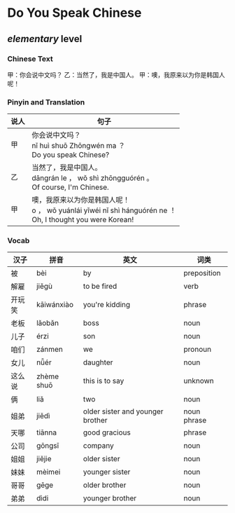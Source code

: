 # Do You Speak Chinese
## *elementary* level

### Chinese Text
甲：你会说中文吗？
乙：当然了，我是中国人。
甲：噢，我原来以为你是韩国人呢！

### Pinyin and Translation
|说人|句子|
|----|----|
|甲|你会说中文吗？<br />nǐ huì shuō Zhōngwén ma ？<br />Do you speak Chinese?|
|乙|当然了，我是中国人。<br />dāngrán le ， wǒ shì zhōngguórén 。<br />Of course, I'm Chinese.|
|甲|噢，我原来以为你是韩国人呢！<br />o ， wǒ yuánlái yǐwéi nǐ shì hánguórén ne ！<br />Oh, I thought you were Korean!|
### Vocab
|汉子|拼音|英文|词类|
|----|----|----|----|
|被|bèi|by|preposition|
|解雇|jiěgù|to be fired|verb|
|开玩笑|kāiwánxiào|you're kidding|phrase|
|老板|lǎobǎn|boss|noun|
|儿子|érzi|son|noun|
|咱们|zánmen|we|pronoun|
|女儿|nǚér|daughter|noun|
|这么说|zhème shuō|this is to say|unknown|
|俩|liǎ|two|noun|
|姐弟|jiědì|older sister and younger brother|noun phrase|
|天哪|tiānna|good gracious|phrase|
|公司|gōngsī|company|noun|
|姐姐|jiějie|older sister|noun|
|妹妹|mèimei|younger sister|noun|
|哥哥|gēge|older brother|noun|
|弟弟|dìdi|younger brother|noun|